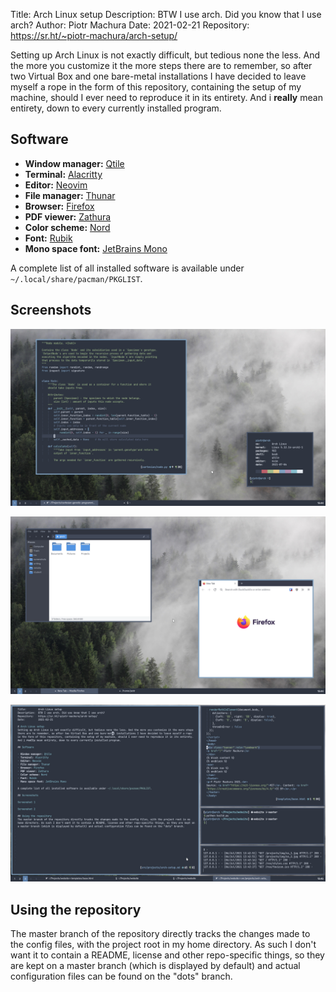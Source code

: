 Title:        Arch Linux setup
Description:  BTW I use arch. Did you know that I use arch?
Author:       Piotr Machura
Date:         2021-02-21
Repository:   https://sr.ht/~piotr-machura/arch-setup/

Setting up Arch Linux is not exactly difficult, but tedious none the less. And the more you customize it the more steps
there are to remember, so after two Virtual Box and one bare-metal installations I have decided to leave myself a rope
in the form of this repository, containing the setup of my machine, should I ever need to reproduce it in its entirety.
And i **really** mean entirety, down to every currently installed program.

## Software

- **Window manager:** [Qtile](http://www.qtile.org/)
- **Terminal:** [Alacritty](https://github.com/alacritty/alacritty)
- **Editor:** [Neovim](https://neovim.io/)
- **File manager:** [Thunar](https://docs.xfce.org/xfce/thunar/start)
- **Browser:** [Firefox](https://www.mozilla.org/en-US/firefox/new/)
- **PDF viewer:** [Zathura](https://pwmt.org/projects/zathura/)
- **Color scheme:** [Nord](https://www.nordtheme.com/)
- **Font:** [Rubik](https://fontlibrary.org/en/font/rubik)
- **Mono space font:** [JetBrains Mono](https://www.jetbrains.com/lp/mono/)

A complete list of all installed software is available under `~/.local/share/pacman/PKGLIST`.

## Screenshots

![Screenshot 1](./ss_1.jpg)

![Screenshot 2](./ss_2.jpg)

![Screenshot 3](./ss_3.jpg)

## Using the repository 
The master branch of the repository directly tracks the changes made to the config files, with the project root in my
home directory. As such I don't want it to contain a README, license and other repo-specific things, so they are kept on
a master branch (which is displayed by default) and actual configuration files can be found on the "dots" branch. 
